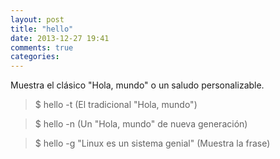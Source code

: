 ```yaml
---
layout: post
title: "hello"
date: 2013-12-27 19:41
comments: true
categories: 
---
```

Muestra el clásico "Hola, mundo" o un saludo personalizable.

>$ hello -t (El tradicional "Hola, mundo")

>$ hello -n (Un "Hola, mundo" de nueva generación)

>$ hello -g "Linux es un sistema genial" (Muestra la frase)

